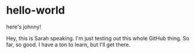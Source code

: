 # hello-world
here's johnny!

Hey, this is Sarah speaking.  I'm just testing out this whole GitHub thing. So far, so good.  I have a ton to learn, but I'll get there.  
